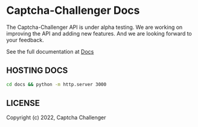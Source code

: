 # Captcha-Challenger Docs

The Captcha-Challenger API is under alpha testing. We are working on improving the API and adding new features. And we are looking forward to your feedback.

See the full documentation at [Docs](https://captcha-challenger.github.io/docs/#/)

## HOSTING DOCS

```bash
cd docs && python -m http.server 3000
```

## LICENSE

Copyright (c) 2022, Captcha Challenger
